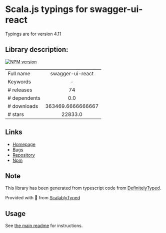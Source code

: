 
# Scala.js typings for swagger-ui-react

Typings are for version 4.11

## Library description:
[![NPM version](https://badge.fury.io/js/swagger-ui-react.svg)](http://badge.fury.io/js/swagger-ui-react)

|                    |                 |
| ------------------ | :-------------: |
| Full name          | swagger-ui-react |
| Keywords           | - |
| # releases         | 74 |
| # dependents       | 0.0 |
| # downloads        | 363469.6666666667 |
| # stars            | 22833.0 |

## Links
- [Homepage](https://github.com/swagger-api/swagger-ui)
- [Bugs](https://github.com/swagger-api/swagger-ui/issues)
- [Repository](https://github.com/swagger-api/swagger-ui)
- [Npm](https://www.npmjs.com/package/swagger-ui-react)
    


## Note
This library has been generated from typescript code from [DefinitelyTyped](https://definitelytyped.org).

Provided with :purple_heart: from [ScalablyTyped](https://github.com/oyvindberg/ScalablyTyped)

## Usage
See [the main readme](../../readme.md) for instructions.


